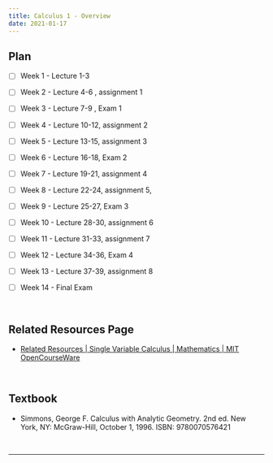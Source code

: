 ```yaml
---
title: Calculus 1 - Overview
date: 2021-01-17
---
```


## Plan 

- [ ] Week 1 - Lecture 1-3 

- [ ] Week 2 - Lecture 4-6 , assignment 1

- [ ] Week 3 - Lecture 7-9 , Exam 1

- [ ] Week 4 - Lecture 10-12, assignment 2

- [ ] Week 5 - Lecture 13-15, assignment 3

- [ ] Week 6 - Lecture 16-18, Exam 2

- [ ] Week 7 - Lecture 19-21, assignment 4

- [ ] Week 8 - Lecture 22-24, assignment 5, 

- [ ] Week 9 - Lecture 25-27, Exam 3

- [ ] Week 10 - Lecture 28-30, assignment 6

- [ ] Week 11 - Lecture 31-33, assignment 7

- [ ] Week 12 - Lecture 34-36,  Exam 4

- [ ] Week 13 - Lecture 37-39,  assignment 8  

- [ ] Week 14 - Final Exam
<br>

## Related Resources Page
* [Related Resources | Single Variable Calculus | Mathematics | MIT OpenCourseWare](https://ocw.mit.edu/courses/mathematics/18-01-single-variable-calculus-fall-2006/related-resources/)
<br>

## Textbook 
* Simmons, George F. Calculus with Analytic Geometry. 2nd ed. New York, NY: McGraw-Hill, October 1, 1996. ISBN: 9780070576421
<br>

---
